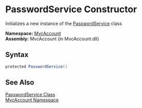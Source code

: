 PasswordService Constructor
===========================
Initializes a new instance of the [PasswordService][1] class

**Namespace:** [MvcAccount][2]  
**Assembly:** MvcAccount (in MvcAccount.dll)

Syntax
------

```csharp
protected PasswordService()
```


See Also
--------
[PasswordService Class][1]  
[MvcAccount Namespace][2]  

[1]: README.md
[2]: ../README.md